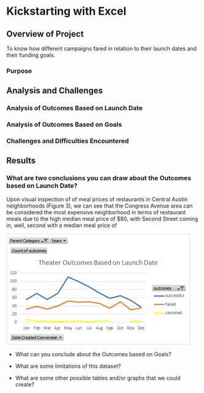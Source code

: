 # Kickstarting with Excel

## Overview of Project

To know how different campaigns fared in relation to their launch dates and their funding goals.

### Purpose

## Analysis and Challenges

### Analysis of Outcomes Based on Launch Date

### Analysis of Outcomes Based on Goals

### Challenges and Difficulties Encountered

## Results

### What are two conclusions you can draw about the Outcomes based on Launch Date?

Upon visual inspection of  of meal prices of restaurants in Central Austin neighborhoods (Figure 3), we can see that the Congress Avenue area can be considered the most expensive neighborhood
in terms of restaurant meals due to the high median meal price of $80, with Second Street coming in,
well, second with a median meal price of


![Theater Outcomes_vs_Launch](Resources/Theater_Outcoms_vs_Launch.png)
- What can you conclude about the Outcomes based on Goals?

- What are some limitations of this dataset?

- What are some other possible tables and/or graphs that we could create?
